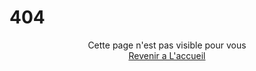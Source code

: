 # 404

<center>Cette page n'est pas visible pour vous<br>
  <a href="https://superatraction.github.io/Updater&Launcher/">Revenir a L'accueil</a>
  </center>
